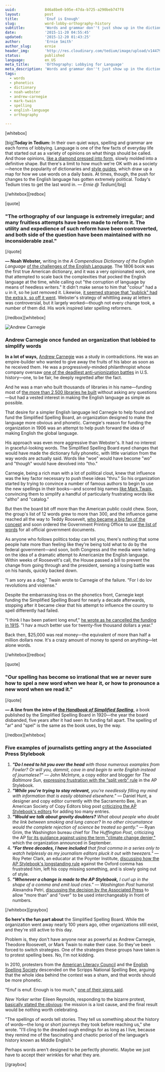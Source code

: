```yaml
---
uuid:             846a8be0-b95e-47da-b725-a290beb747f8
layout:           post
title:            'Enuf is Enough'
slug:             word-lobby-orthography-history
subtitle:         'Words and grammar don''t just show up in the dictionary or style guide by accident. Quite often, they''re lobbied for—sometimes by super-rich people.'
date:             '2015-11-20 04:55:45'
updated:          '2015-12-20 01:43:25'
author:           'Ernie Smith'
author_slug:      ernie
header_img:       'http://res.cloudinary.com/tedium/image/upload/v1447995043/xhsv6k54oeqzxlqaeeei'
status:           published
language:         en_US
meta_title:       'Orthography: Lobbying for Language'
meta_description: 'Words and grammar don''t just show up in the dictionary or style guide by accident. Quite often, they''re lobbied for—sometimes by super-rich people.'
tags:
  - words
  - phonetics
  - dictionary
  - noah-webster
  - andrew-carnegie
  - mark-twain
  - spelling
  - english-language
  - orthography

---
```


[whitebox]

[big]**Today in Tedium:** In their own quiet ways, spelling and grammar are each forms of lobbying. Language is one of the few facts of everyday life that started out as a variety of opinions on what things should be called. And those opinions, [like a diamond pressed into form](http://money.cnn.com/2015/11/19/investing/second-biggest-diamond-lucara/), slowly molded into a definitive shape. But there's a limit to how much we're OK with as a society—hence the popularity of dictionaries and [style guides](http://amzn.to/1QxsMUB), which draw up a map for how we use words on a daily basis. At times, though, the push for changes to the English language has gotten extremely political. Today's Tedium tries to get the last word in. *— Ernie @ Tedium*[/big]

[/whitebox][redbox]

[quote]
### "The orthography of our language is extremely irregular; and many fruitless attempts have been made to reform it. The utility and expedience of such reform have been controverted, and both side of the question have been maintained with no inconsiderable zeal."
[/quote]

**— Noah Webster,** writing in the *A Compendious Dictionary of the English Language* [of the challenges of the English Language](https://en.wikisource.org/wiki/A_Compendious_Dictionary_of_the_English_Language). The 1806 book was the first true American dictionary, and it was a very opinionated work, one that attempted to scale back the complexities that pocked the English language at the time, while calling out "the corruption of language by means of heedless writers." It didn't make sense to him that "colour" had a u in it, so he just removed it. Likewise, [it seemed strange that "publick" had the extra k, so off it went](http://www.merriam-webster.com/info/spelling-reform.htm). Webster's strategy of whittling away at letters was controversial, but it largely worked—though not every change took, a number of them did. His work inspired later spelling reformers.

[/redbox][whitebox]

![Andrew Carnegie](http://res.cloudinary.com/tedium/image/upload/v1447995303/osieh2s55pmdennob9jl.jpg)

### Andrew Carnegie once funded an organization that lobbied to simplify words

**In a lot of ways,** [Andrew Carnegie](http://amzn.to/1NfkIY7) was a study in contradictions. He was an empire-builder who wanted to give away the fruits of his labor as soon as he received them. He was a progressively-minded philanthropist whose company oversaw [one of the deadliest anti-unionization battles](http://www.pbs.org/wgbh/amex/carnegie/peopleevents/pande04.html) in U.S. history—one, to be fair, he deeply regretted after the fact.

And he was a man who built thousands of libraries in his name—funding most of [the more than 2,500 libraries he built](http://library.columbia.edu/locations/rbml/units/carnegie/andrew.html) without asking any questions—but had a vested interest in making the English language as simple as possible.

That desire for a simpler English language led Carnegie to help found and fund the Simplified Spelling Board, an organization designed to make the language more obvious and phonetic. Carnegie's reason for funding the organization in 1906 was an attempt to help push forward the idea of making English the global language.

His approach was even more aggressive than Webster's. It had no interest in graceful-looking words. The Simplified Spelling Board eyed changes that would have made the dictionary fully phonetic, with little variation from the way words are actually said. Words like "woe" would have become "wo" and "though" would have devolved into "tho." 

Carnegie, being a rich man with a lot of political clout, knew that influence was the key factor necessary to push these ideas "thru." So his organization started by trying to convince a number of famous authors to begin to use the new spellings in their books—and scored big names [like Mark Twain](http://amzn.to/1NfkMXG), convincing them to simplify a handful of particularly frustrating words like "altho" and "catalog."

But then the board bit off more than the American public could chew. Soon, the group's list of 12 words grew to more than 300, and the influence game reached all the way to Teddy Roosevelt, [who became a big fan of the concept](http://history1900s.about.com/od/1900s/qt/trspelling.htm) and soon ordered the Government Printing Office to use [the list of words](http://s.wsj.net/public/resources/documents/info-SPELLING0805.html) for all official government documents.

As anyone who follows politics today can tell you, there's nothing that some people hate more than feeling like they're being told what to do by the federal government—and soon, both Congress and the media were hating on the idea of a dramatic attempt to Americanize the English language. Within weeks of Roosevelt's call, the House passed a bill to prevent the change from going through and the president, sensing a losing battle was on his hands, quickly backed down.

"I am sory as a dog," Twain wrote to Carnegie of the failure. "For I do lov revolutions and violense."

Despite the embarrassing loss on the phonetics front, Carnegie kept funding the Simplified Spelling Board for nearly a decade afterwards, stopping after it became clear that his attempt to influence the country to spell differently had failed.

"I think I hav been patient long enuf," [he wrote as he cancelled the funding in 1915](http://www.post-gazette.com/frontpage/2006/06/01/Karnege-s-plan-wud-hav-speled-big-changes/stories/200606010346). "I hav a much better use for twenty-five thousand dollars a year."

Back then, $25,000 was real money—the equivalent of more than half a million dollars now. It's a crazy amount of money to spend on anything—let alone words.

[/whitebox][redbox]

[quote]
### "Our spelling has become so irrational that we ar never sure how to spel a new word when we hear it, or how to pronounce a new word when we read it."
[/quote]

**— A line from the intro of [the *Handbook of Simplified Spelling*](https://archive.org/details/handbookofsimpli00simprich),** a book published by the Simplified Spelling Board in 1920—the year the board disbanded, five years after it had seen its funding fall apart. The spelling of "ar" and "spel" is the same as the book uses, by the way.

[/redbox][whitebox]

### Five examples of journalists getting angry at the Associated Press Stylebook

1. _**"Do I need to hit you over the head** with those numerous examples from Fowler? Or will you, dammit, cave in and begin to write English instead of journalese?"_ — John McIntyre, a copy editor and blogger for *The Baltimore Sun*, [expressing frustration with the “split verb” rule](http://johnemcintyre.blogspot.com/2009/06/damn-you-ap-stylebook.html) in the AP Stylebook.
2. _**"While you’re trying to stay relevant,** you’re needlessly filling my mind with information that is easily obtained elsewhere."_ — Daniel Hunt, a designer and copy editor currently with the Sacramento Bee, in an American Society of Copy Editors blog post [criticizing the AP Stylebook's editors](http://www.copydesk.org/board/2010/02/10/an-open-letter-to-the-ap-stylebook/) for adding too many entries.
3. _**"Would we talk about gravity doubters?** What about people who doubt the link between smoking and lung cancer? In no other circumstance would the complete rejection of science be treated so gently."_ — Ryan Grim, the Washington bureau chief for *The Huffington Post*, criticizing the AP [for its guidance against using the term "climate change denier,"](http://www.huffingtonpost.com/entry/ap-climate-change-deniers_560204dee4b08820d91ac3b0) which the organization announced in September.
4. _**"For three decades, I have included** that final comma in a series only to watch helplessly as my journalism editors pluck it out with tweezers."_ — Roy Peter Clark, an educator at the Poynter Institute, [discussing how the AP Stylebook's longstanding rule](http://www.poynter.org/how-tos/journalism-education/256443/ap-style-should-adopt-the-oxford-comma/) against the Oxford comma has frustrated him, left his copy missing something, and is slowly going out of style.
5. _**"Whenever a change is made to the AP Stylebook,** I curl up in the shape of a comma and emit loud cries."_ — *Washington Post* humorist Alexandra Petri, [discussing the decision by the Associated Press](https://www.washingtonpost.com/blogs/compost/wp/2014/03/26/for-the-ap-stylebook-its-more-than-over/) to allow "more than" and "over" to be used interchangeably in front of numbers.

[/whitebox][graybox]

**So here's the fun part about** the Simplified Spelling Board. While the organization went away nearly 100 years ago, other organizations still exist, and they're still active to this day.

Problem is, they don't have anyone near as powerful as Andrew Carnegie, Theodore Roosevelt, or Mark Twain to make their case. So they've been forced to switch strategies. One of the strategies these groups have taken is to protest spelling bees. No, I'm not kidding.

In 2010, protesters from the [American Literacy Council](http://www.americanliteracy.com/) and the [English Spelling Society](http://spellingsociety.org/) descended on the Scripps National Spelling Bee, arguing that the whole idea behind the contest was a sham, and that words should be more phonetic.

"Enuf is enuf. Enough is too much," [one of their signs said](http://www.cbsnews.com/news/spelling-bee-protesters-enough-is-enuf/).

*New Yorker* writer Eileen Reynolds, responding to the bizarre protest, [basically stated the obvious](http://www.newyorker.com/books/page-turner/dont-like-english-spelling-tuf-luk): the mission is a lost cause, and the final result would be nothing worth celebrating.

"The spellings of words tell stories. They tell us something about the history of words—the long or short journeys they took before reaching us," she wrote. "I’ll cling to the dreaded ough endings for as long as I live, because they remind me of the fascinating and chaotic period of the language’s history known as Middle English."

Perhaps words aren't designed to be perfectly phonetic. Maybe we just have to accept their wrinkles for what they are.

[/graybox]
